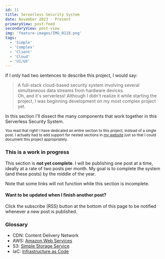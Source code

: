 ```yaml
---
id: 11
title: Serverless Security System
date: November 2023 - Present
primaryView: post-feed
secondaryView: post-view
img: 'feature-images/IMG_0118.png'
tags: 
  - 'Simple'
  - 'Complex'
  - 'Client'
  - 'Cloud'
  - 'UI/UX'
---
```


If I only had two sentences to describe this project, I would say:
> A full-stack cloud-based security system involving several simultaneous data streams from hardware devices. \
> Oh, and it's serverless!
Although I didn't realize it while starting the project, I was beginning development on my most complex project yet.

<!--more-->
In this section I'll dissect the many components that work together in this Serverless Security System.

<small>

You read that right! I have dedicated an entire section to this project, instead of a single post. I actually had to add support for nested sections in [my website](/portfolio/build-a-blog) just so that I could document this project appropriately.
</small>

<divider></divider>

### This is a work in progress
This section is **not yet complete**. I will be publishing one post at a time, ideally at a rate of two posts per month. My goal is to complete the system (and these posts) by the middle of the year.

Note that some links will not function while this section is incomplete.

#### Want to be updated when I finish another post? 
Click the subscribe (RSS) button at the bottom of this page to be notified whenever a new post is published.

<divider></divider>

### Glossary
- CDN: Content Delivery Network
- AWS: [Amazon Web Services](https://aws.amazon.com)
- S3: [Simple Storage Service](https://aws.amazon.com/s3)
- IaC: [Infrastructure as Code](/cloud/infrastructure-as-code)
